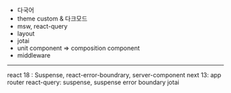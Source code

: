 - 다국어
- theme custom & 다크모드
- msw, react-query
- layout
- jotai
- unit component => composition component
- middleware
---
react 18 : Suspense, react-error-boundrary, server-component
next 13: app router
react-query: suspense, suspense error boundary
jotai